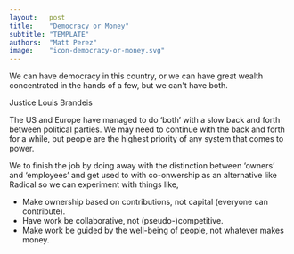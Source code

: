 ```yaml
---
layout:   post
title:    "Democracy or Money"
subtitle: "TEMPLATE"
authors:  "Matt Perez"
image:    "icon-democracy-or-money.svg"
---
```


<div style='display:none; '>
 <p>Democracy for all or accumulated power for a handful?</p>
</div>

<div class="_citation" >
 <p>We can have democracy in this country, or we can have great wealth concentrated in the hands of a few, but we can't have both.</p>
 <p id="_signature">Justice Louis Brandeis</p>
</div>
<p>The US and Europe have managed to do &lsquo;both&rsquo; with a slow back and forth between political parties. We may need to continue with the back and forth for a while, but people are the highest priority of any system that comes to power.</p>
<p>We to finish the job by doing away with the distinction between &lsquo;owners&rsquo; and &lsquo;employees&rsquo; and get used to with co-onwership as an alternative like Radical so we can experiment with things like,</p>
 <ul>
  <li>Make ownership based on contributions, not capital (everyone can contribute).</li>
  <li>Have work be collaborative, not (pseudo-)competitive.</li>
  <li>Make work be guided by the well-being of people, not whatever makes money.</li>
 </ul> 